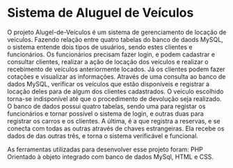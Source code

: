 # Sistema de Aluguel de Veículos

O projeto Alugel-de-Veículos é um sistema de gerenciamento de locação de veículos. Fazendo relação entre quatro tabelas do banco de daods MySQL, o sistema entende dois tipos de usuários, sendo estes clientes e funcionários. Os funcionários precisam fazer login, e podem cadastrar e consultar clientes, realizar a ação de locação dos veículos e realizar o recebimento de veículos anteriormente locados. Já os clientes podem fazer cotações e visualizar as informações. Através de uma consulta ao banco de dados MySQL, verificar os veículos que estão disponíveis e registrar a locação deles para de algum dos clientes cadastrados. O veículo escolhido torna-se indisponível até que o procedimento de devolução seja realizado. O banco de dados possui quatro tabelas, sendo uma para registar os funcionários e tornar possível o sistema de login, e outras duas para registrar os carros e os clientes. A última, é a que registra a reservas, e se conecta com todas as outras através de chaves estrangeiras. Ela recebe os dados de das outras três, e torna o sistema verificável e funcional.

As ferramentas utilizadas para desenvolver esse projeto foram: PHP Orientado à objeto integrado com banco de dados MySql, HTML e CSS.

